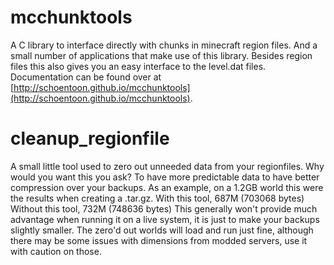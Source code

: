 mcchunktools
============

A C library to interface directly with chunks in minecraft region files. And a small number of applications that make use of this library. Besides region files this also gives you an easy interface to the level.dat files. Documentation can be found over at [http://schoentoon.github.io/mcchunktools](http://schoentoon.github.io/mcchunktools).

cleanup_regionfile
==================

A small little tool used to zero out unneeded data from your regionfiles. Why would you want this you ask? To have more predictable data to have better compression over your backups. As an example, on a 1.2GB world this were the results when creating a .tar.gz.
With this tool, 687M (703068 bytes)
Without this tool, 732M (748636 bytes)
This generally won't provide much advantage when running it on a live system, it is just to make your backups slightly smaller. The zero'd out worlds will load and run just fine, although there may be some issues with dimensions from modded servers, use it with caution on those.
